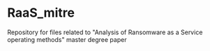 # RaaS_mitre
Repository for files related to "Analysis of Ransomware as a Service operating methods" master degree paper 
